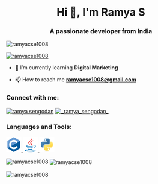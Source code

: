 
<h1 align="center">Hi 👋, I'm Ramya S</h1>
<h3 align="center">A passionate developer from India</h3>

<p align="left"> <img src="https://komarev.com/ghpvc/?username=ramyacse1008&label=Profile%20views&color=0e75b6&style=flat" alt="ramyacse1008" /> </p>

<p align="left"> <a href="https://github.com/ryo-ma/github-profile-trophy"><img src="https://github-profile-trophy.vercel.app/?username=ramyacse1008" alt="ramyacse1008" /></a> </p>

- 🌱 I’m currently learning **Digital Marketing**

- 📫 How to reach me **ramyacse1008@gmail.com**

<h3 align="left">Connect with me:</h3>
<p align="left">
<a href="https://linkedin.com/in/ramya sengodan" target="blank"><img align="center" src="https://raw.githubusercontent.com/rahuldkjain/github-profile-readme-generator/master/src/images/icons/Social/linked-in-alt.svg" alt="ramya sengodan" height="30" width="40" /></a>
<a href="https://instagram.com/_ramya_sengodan_" target="blank"><img align="center" src="https://raw.githubusercontent.com/rahuldkjain/github-profile-readme-generator/master/src/images/icons/Social/instagram.svg" alt="_ramya_sengodan_" height="30" width="40" /></a>
</p>

<h3 align="left">Languages and Tools:</h3>
<p align="left"> <a href="https://www.cprogramming.com/" target="_blank" rel="noreferrer"> <img src="https://raw.githubusercontent.com/devicons/devicon/master/icons/c/c-original.svg" alt="c" width="40" height="40"/> </a> <a href="https://www.java.com" target="_blank" rel="noreferrer"> <img src="https://raw.githubusercontent.com/devicons/devicon/master/icons/java/java-original.svg" alt="java" width="40" height="40"/> </a> <a href="https://www.python.org" target="_blank" rel="noreferrer"> <img src="https://raw.githubusercontent.com/devicons/devicon/master/icons/python/python-original.svg" alt="python" width="40" height="40"/> </a> </p>

<p><img align="left" src="https://github-readme-stats.vercel.app/api/top-langs?username=ramyacse1008&show_icons=true&locale=en&layout=compact" alt="ramyacse1008" /></p>

<p>&nbsp;<img align="center" src="https://github-readme-stats.vercel.app/api?username=ramyacse1008&show_icons=true&locale=en" alt="ramyacse1008" /></p>

<p><img align="center" src="https://github-readme-streak-stats.herokuapp.com/?user=ramyacse1008&" alt="ramyacse1008" /></p>
